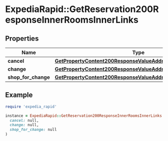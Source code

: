 # ExpediaRapid::GetReservation200ResponseInnerRoomsInnerLinks

## Properties

| Name | Type | Description | Notes |
| ---- | ---- | ----------- | ----- |
| **cancel** | [**GetPropertyContent200ResponseValueAddressLocalizedLinksValue**](GetPropertyContent200ResponseValueAddressLocalizedLinksValue.md) |  | [optional] |
| **change** | [**GetPropertyContent200ResponseValueAddressLocalizedLinksValue**](GetPropertyContent200ResponseValueAddressLocalizedLinksValue.md) |  | [optional] |
| **shop_for_change** | [**GetPropertyContent200ResponseValueAddressLocalizedLinksValue**](GetPropertyContent200ResponseValueAddressLocalizedLinksValue.md) |  | [optional] |

## Example

```ruby
require 'expedia_rapid'

instance = ExpediaRapid::GetReservation200ResponseInnerRoomsInnerLinks.new(
  cancel: null,
  change: null,
  shop_for_change: null
)
```

